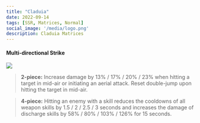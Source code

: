 ```yaml
---
title: "Claduia"
date: 2022-09-14
tags: [SSR, Matrices, Normal]
social_image: '/media/logo.png'
description: Claduia Matrices
---
```

#### Multi-directional Strike 

![](https://i.postimg.cc/MKR63nJw/Claudia-m.png)

> **2-piece:** Increase damage by 13% / 17% / 20% / 23% when hitting a target in mid-air or initiating an aerial attack. Reset double-jump upon hitting the target in mid-air.

> **4-piece:** Hitting an enemy with a skill reduces the cooldowns of all weapon skills by 1.5 / 2 / 2.5 / 3 seconds and increases the damage of discharge skills by 58% / 80% / 103% / 126% for 15 seconds.